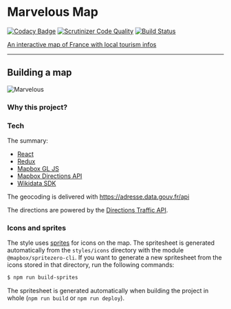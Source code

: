 # Marvelous Map


[![Codacy Badge](https://api.codacy.com/project/badge/Grade/c742a7145e954de0bbe4869e5428e5d8)](https://app.codacy.com/app/sheub/marvelous-map?utm_source=github.com&utm_medium=referral&utm_content=sheub/marvelous-map&utm_campaign=Badge_Grade_Dashboard) [![Scrutinizer Code Quality](https://scrutinizer-ci.com/g/sheub/marvelous-map/badges/quality-score.png?b=master)](https://scrutinizer-ci.com/g/sheub/marvelous-map/?branch=master) [![Build Status](https://scrutinizer-ci.com/g/sheub/marvelous-map/badges/build.png?b=master)](https://scrutinizer-ci.com/g/sheub/marvelous-map/build-status/master)

[An interactive map of France with local tourism infos](https://faconnes.de)


------

## Building a map 

![Marvelous](https://github.com/sheub/marvelous-map/blob/master/marvelous_map.png)
### Why this project?


### Tech

The summary:
- [React](https://facebook.github.io/react/)
- [Redux](http://redux.js.org/)
- [Mapbox GL JS](https://www.mapbox.com/mapbox-gl-js/api/)
- [Mapbox Directions API](https://www.mapbox.com/api-documentation/#directions)
- [Wikidata SDK](https://github.com/maxlath/wikidata-sdk)

The geocoding is delivered with https://adresse.data.gouv.fr/api

The directions are powered by the [Directions Traffic API](https://www.mapbox.com/api-documentation/#directions).


### Icons and sprites

The style uses [sprites](https://www.mapbox.com/help/define-sprite/) for icons on the map. The spritesheet is generated automatically from the `styles/icons` directory with the module `@mapbox/spritezero-cli`. If you want to generate a new spritesheet from the icons stored in that directory, run the following commands:

```sh
$ npm run build-sprites
```

The spritesheet is generated automatically when building the project in whole (`npm run build` or `npm run deploy`).

